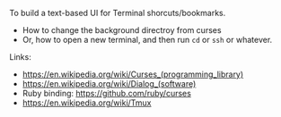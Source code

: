 To build a text-based UI for Terminal shorcuts/bookmarks.
- How to change the background directroy from curses
- Or, how to open a new terminal, and then run `cd` or `ssh` or whatever.

Links:
- https://en.wikipedia.org/wiki/Curses_(programming_library)
- https://en.wikipedia.org/wiki/Dialog_(software)
- Ruby binding: https://github.com/ruby/curses
- https://en.wikipedia.org/wiki/Tmux
